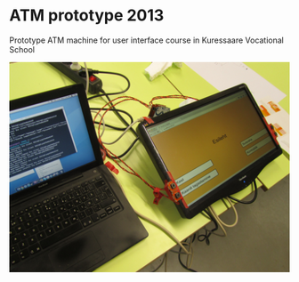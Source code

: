 # ATM prototype 2013

Prototype ATM machine for user interface course in Kuressaare Vocational School 

![](screenshot.jpg)
